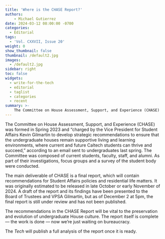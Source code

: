 ```yaml
---
title: 'Where is the CHASE Report?'
authors:
    - Michael Gutierrez
date: 2024-03-12 08:00:00 -0700
categories:
  - Editorial
tags:
  - 'Vol. CXXVII, Issue 20'
weight: 0
show_thumbnail: false
thumbnail: /default2.jpg
images:
  - /default2.jpg
sidebar: right
toc: false
widgets:
  - write-for-the-tech
  - editorial
  - taglist
  - categories
  - recent
summary: >-
    The Committee on House Assessment, Support, and Experience (CHASE) was formed in Spring 2023 and “charged by the Vice President for Student Affairs Kevin Gilmartin to develop strategic recommendations to ensure that the undergraduate houses remain supportive living and learning environments, where current and future Caltech students can thrive and succeed,” according to an email sent to undergraduates last spring.
---
```



The Committee on House Assessment, Support, and Experience (CHASE) was formed in Spring 2023 and “charged by the Vice President for Student Affairs Kevin Gilmartin to develop strategic recommendations to ensure that the undergraduate houses remain supportive living and learning environments, where current and future Caltech students can thrive and succeed,” according to an email sent to undergraduates last spring. The Committee was composed of current students, faculty, staff, and alumni. As part of their investigations, focus groups and a survey of the student body were conducted.

The main deliverable of CHASE is a final report, which will contain recommendations for Student Affairs policies and residential life matters. It was originally estimated to be released in late October or early November of 2024. A draft of the report and its findings have been presented to the Board of Trustees and VPSA Gilmartin, but as of December 2 at 5pm, the final report is still under review and has not been published.

The recommendations in the CHASE Report will be vital to the preservation and evolution of undergraduate House culture. The report itself is complete — the work is done — now we’re just waiting on bureaucracy.

The *Tech* will publish a full analysis of the report once it is ready.
